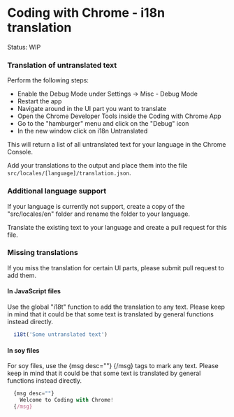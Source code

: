 Coding with Chrome - i18n translation
======================================

Status: WIP

### Translation of untranslated text
Perform the following steps:
* Enable the Debug Mode under Settings -> Misc - Debug Mode
* Restart the app
* Navigate around in the UI part you want to translate
* Open the Chrome Developer Tools inside the Coding with Chrome App
* Go to the "hamburger" menu and click on the "Debug" icon
* In the new window click on i18n Untranslated

This will return a list of all untranslated text for your language in the
Chrome Console.

Add your translations to the output and place them into the file
`src/locales/[language]/translation.json`.
 

### Additional language support
If your language is currently not support, create a copy of the
"src/locales/en" folder and rename the folder to your language.

Translate the existing text to your language and create a pull request for
this file.


### Missing translations
If you miss the translation for certain UI parts, please submit pull request to 
add them.

#### In JavaScript files
Use the global "i18t" function to add the translation to any text.
Please keep in mind that it could be that some text is translated by 
general functions instead directly.
```js
  i18t('Some untranslated text')
```

#### In soy files
For soy files, use the {msg desc=""} {/msg} tags to mark any text.
Please keep in mind that it could be that some text is translated by 
general functions instead directly.
```js
  {msg desc=""}
    Welcome to Coding with Chrome!
  {/msg}
```
